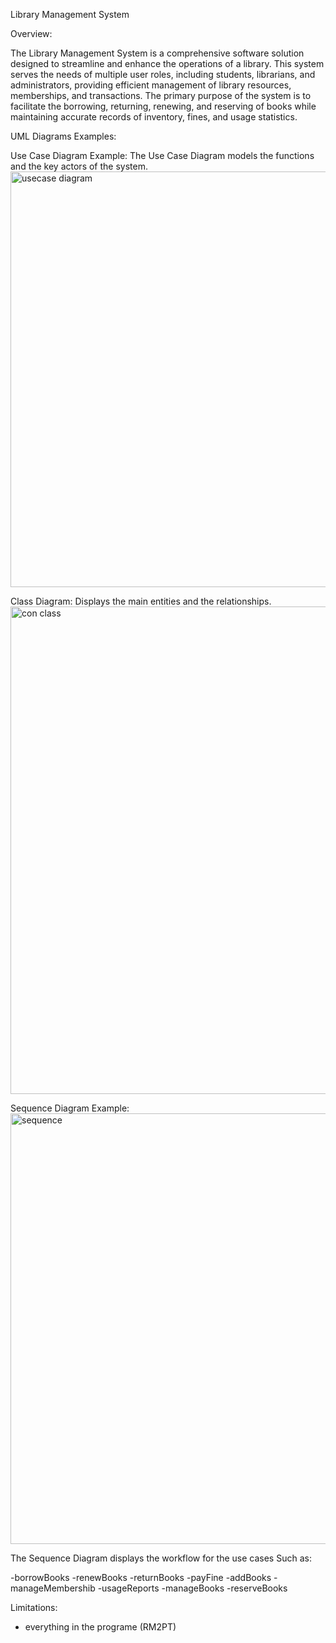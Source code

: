 
Library Management System

Overview:

The Library Management System is a comprehensive software solution designed to streamline and enhance the operations of a library. This system serves the needs of multiple user roles, including students, librarians, and administrators, providing efficient management of library resources, memberships, and transactions. The primary purpose of the system is to facilitate the borrowing, returning, renewing, and reserving of books while maintaining accurate records of inventory, fines, and usage statistics.

UML Diagrams Examples:

Use Case Diagram Example:
The Use Case Diagram models the functions and the key actors of the system.
<img width="665" alt="usecase diagram" src="https://github.com/FFAHADALSHAMARI/software_requirements/assets/148696097/673d9bae-5f30-4c5c-b7b1-bcc643c03abb">

Class Diagram:
Displays the main entities and the relationships.
<img width="780" alt="con class" src="https://github.com/FFAHADALSHAMARI/software_requirements/assets/148696097/6f8e2eea-d321-413b-951f-13bc563cdd91">



Sequence Diagram Example:
<img width="689" alt="sequence" src="https://github.com/FFAHADALSHAMARI/software_requirements/assets/148696097/2cd59988-8da7-46e0-bb89-aa9c0e59d2e6">

The Sequence Diagram displays the workflow for the use cases Such as:

-borrowBooks
-renewBooks
-returnBooks
-payFine
-addBooks
-manageMembershib
-usageReports
-manageBooks
-reserveBooks

Limitations:

- everything in the programe (RM2PT)


